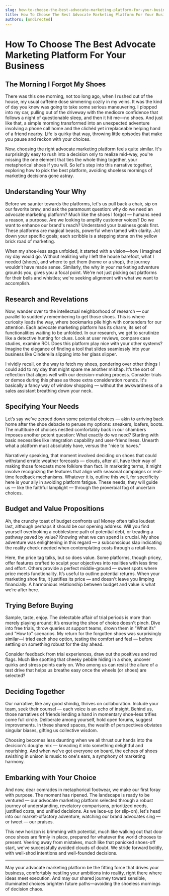 ```yaml
---
slug: how-to-choose-the-best-advocate-marketing-platform-for-your-business
title: How To Choose The Best Advocate Marketing Platform For Your Business
authors: [undirected]
---
```



# How To Choose The Best Advocate Marketing Platform For Your Business

## The Morning I Forgot My Shoes

There was this one morning, not too long ago, when I rushed out of the house, my usual caffeine dose simmering cozily in my veins. It was the kind of day you knew was going to take some serious maneuvering. I plopped into my car, pulling out of the driveway with the mediocre confidence that follows a night of questionable sleep, and then it hit me—no shoes. And just like that, a simple morning transformed into an unexpected adventure involving a phone call home and the clichéd yet irreplaceable helping hand of a friend nearby. Life is quirky that way, throwing little episodes that make you pause and reckon with your choices. 

Now, choosing the right advocate marketing platform feels quite similar. It's surprisingly easy to rush into a decision only to realize mid-way, you're missing the one element that ties the whole thing together, your metaphorical shoes if you will. So let's step into this narrative together, exploring how to pick the best platform, avoiding shoeless mornings of marketing decisions gone astray.

## Understanding Your Why

Before we saunter towards the platforms, let's us pull back a chair, sip on our favorite brew, and ask the paramount question: why do we need an advocate marketing platform? Much like the shoes I forgot — humans need a reason, a purpose. Are we looking to amplify customer voices? Do we want to enhance our brand's reach? Understand your business goals first. These platforms are magical beasts, powerful when tamed with clarity. Jot down your specific goals; each scribble is a stepping stone on the yellow brick road of marketing.

When my shoe-less saga unfolded, it started with a vision—how I imagined my day would go. Without realizing why I left the house barefoot, what I needed (shoes), and where to get them (home or a shop), the journey wouldn’t have made sense. Similarly, the why in your marketing adventure grounds you, gives you a focal point. We're not just picking out platforms for their bells and whistles; we're seeking alignment with what we want to accomplish.

## Research and Revelations

Now, wander over to the intellectual neighborhood of research — our parallel to suddenly remembering to get those shoes. This is where curiosity leads the way, where bookmarks pile high with contenders for our attention. Each advocate marketing platform has its charm, its set of functionalities waiting to be unfolded. In our research, we get to scrutinize like a detective hunting for clues. Look at user reviews, compare case studies, examine ROI. Does this platform play nice with your other systems? Imagine the elegance of finding a tool that slides seamlessly into your business like Cinderella slipping into her glass slipper.

I vividly recall, on the way to fetch my shoes, pondering over other things I could add to my day that might spare me another mishap. It’s the sort of reflection that aligns well with our decision-making process. Consider trials or demos during this phase as those extra consideration rounds. It's basically a fancy way of window shopping — without the awkwardness of a sales assistant breathing down your neck.

## Specifying Your Needs

Let’s say we’ve zeroed down some potential choices — akin to arriving back home after the shoe debacle to peruse my options: sneakers, loafers, boots. The multitude of choices nestled comfortably back in our chambers imposes another potent question: What exactly do we need? Starting with basic necessities like integration capability and user-friendliness. Unearth what a platform must absolutely have, versus the "nice to haves."

Narratively speaking, that moment involved deciding on shoes that could withstand erratic weather forecasts — clouds, after all, have their way of making those forecasts more folklore than fact. In marketing terms, it might involve recognizing the features that align with seasonal campaigns or real-time feedback mechanisms. Whatever it is, outline this well, for specificity here is your ally in avoiding platform fatigue. These needs, they will guide us — like the faithful lamplight — through the proverbial fog of uncertain choices.

## Budget and Value Propositions

Ah, the crunchy toast of budget confronts us! Money often talks loudest last, although perhaps it should be our opening address. Will you find yourself overlooking a cobblestone path of potential debt, or treading a pathway paved by value? Knowing what we can spend is crucial. My shoe adventure was enlightening in this regard — a subconscious slap indicating the reality check needed when contemplating costs through a retail-lens.

Here, the price tag talks, but so does value. Some platforms, though pricey, offer features crafted to sculpt your objectives into realities with less time and effort. Others provide a perfect middle-ground — sweet spots where price meets functionality. It’s useful to outline potential returns. When your marketing shoe fits, it justifies its price — and doesn't leave you limping financially. A harmonious relationship between budget and value is what we’re after here.

## Trying Before Buying

Sample, taste, enjoy. The delectable affair of trial periods is more than merely playing around; it’s ensuring the shoe of choice doesn't pinch. Dive into free trials, throw queries at support teams, drown them in "What ifs" and "How to" scenarios. My return for the forgotten shoes was surprisingly similar—I tried each shoe option, testing the comfort and feel — before settling on something robust for the day ahead.

Consider feedback from trial experiences, draw out the positives and red flags. Much like spotting that cheeky pebble hiding in a shoe, uncover quirks and stress points early on. Who among us can resist the allure of a test drive that helps us breathe easy once the wheels (or shoes) are selected?

## Deciding Together

Our narrative, like any good shindig, thrives on collaboration. Include your team, seek their counsel — each voice is an echo of insight. Behind us, those narratives of friends lending a hand in momentary shoe-less trifles come full circle. Deliberate among yourself, hold open forums, suggest improvements. In these shared spaces, the wealth of perspectives obviates singular biases, gifting us collective wisdom.

Choosing becomes less daunting when we all thrust our hands into the decision's doughy mix — kneading it into something delightful and nourishing. And when we've got everyone on board, the echoes of shoes swishing in unison is music to one's ears, a symphony of marketing harmony.

## Embarking with Your Choice

And now, dear comrades in metaphorical footwear, we make our first foray with purpose. The moment has ripened. The landscape is ready to be ventured — our advocate marketing platform selected through a robust journey of understanding, revelatory comparisons, prioritized needs, justified costs, and unified decisions. As we lace-up (or slip-on), let's head into our market-olfactory adventure, watching our brand advocates sing — or tweet — our praises.

This new horizon is brimming with potential, much like walking out that door once shoes are firmly in place, prepared for whatever the world chooses to present. Veering away from mistakes, much like that panicked shoes-off start, we've successfully avoided clouds of doubt. We stride forward boldly, with well-shod intentions and well-founded decisions.

---

May your advocate marketing platform be the fitting force that drives your business, comfortably nestling your ambitions into reality, right there where ideas meet execution. And may our shared journey toward sensible, illuminated choices brighten future paths—avoiding the shoeless mornings of decision chaos.